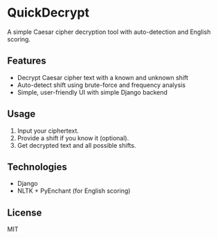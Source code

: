 # QuickDecrypt

A simple Caesar cipher decryption tool with auto-detection and English scoring.

## Features
- Decrypt Caesar cipher text with a known and unknown shift
- Auto-detect shift using brute-force and frequency analysis
- Simple, user-friendly UI with simple Django backend

## Usage
1. Input your ciphertext.
2. Provide a shift if you know it (optional).
3. Get decrypted text and all possible shifts.

## Technologies
- Django
- NLTK + PyEnchant (for English scoring)

## License
MIT

